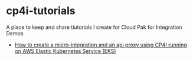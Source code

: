 # cp4i-tutorials

A place to keep and share tiutorials I create for Cloud Pak for Integration Demos

* <a href="https://github.com/gomezrjo/cp4i-tutorials/blob/main/PoCDoc.md">How to create a micro-integration and an api proxy using CP4I running on AWS Elastic Kubernetes Service (EKS)</a>
